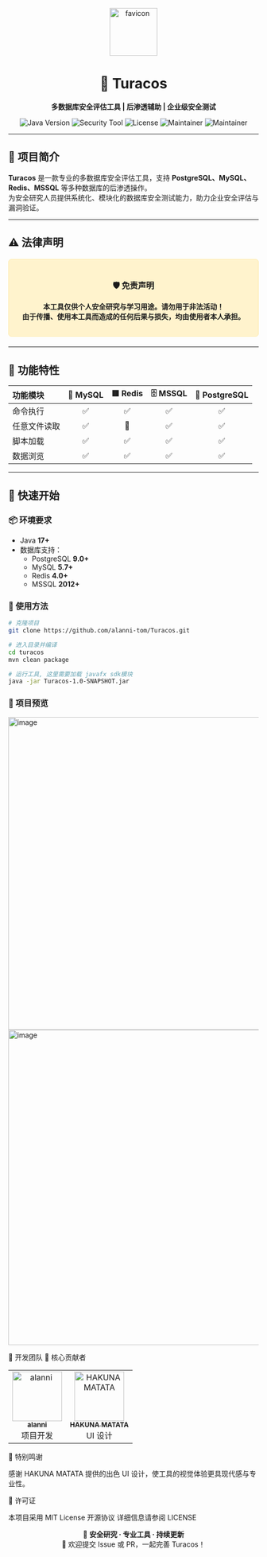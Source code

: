 <p align="center">
  <img width="96" height="96" alt="favicon" src="https://github.com/user-attachments/assets/1afd412f-75d8-4337-8ecf-afbf485d47fc" />
</p>

<h1 align="center">🦜 Turacos</h1>

<p align="center">
  <b>多数据库安全评估工具 | 后渗透辅助 | 企业级安全测试</b>
</p>

<p align="center">
  <img src="https://img.shields.io/badge/Java-17+-orange?logo=java&logoColor=white" alt="Java Version">
  <img src="https://img.shields.io/badge/Security-Tool-critical?logo=shield-check" alt="Security Tool">
  <img src="https://img.shields.io/badge/license-MIT-blue" alt="License">
  <img src="https://img.shields.io/badge/maintainer-alanni-green" alt="Maintainer">
  <img src="https://img.shields.io/badge/maintainer-HAKUNA%20MATATA-green" alt="Maintainer">
</p>

---

## 📖 项目简介

**Turacos** 是一款专业的多数据库安全评估工具，支持 **PostgreSQL、MySQL、Redis、MSSQL** 等多种数据库的后渗透操作。  
为安全研究人员提供系统化、模块化的数据库安全测试能力，助力企业安全评估与漏洞验证。

---

## ⚠️ 法律声明

<div align="center" style="background-color:#fff3cd; border:1px solid #ffeaa7; border-radius:6px; padding:16px; margin:20px 0;">
<h3>🛡️ 免责声明</h3>
<p><strong>本工具仅供个人安全研究与学习用途。请勿用于非法活动！<br>由于传播、使用本工具而造成的任何后果与损失，均由使用者本人承担。</strong></p>
</div>

---

## 🎯 功能特性

| **功能模块** | **🐬 MySQL** | **🟥 Redis** | **🗄️ MSSQL** | **🐘 PostgreSQL** |
|:-------------|:-----------:|:------------:|:-------------:|:----------------:|
| 命令执行 | ✅ | ✅ | ✅ | ✅ |
| 任意文件读取 | ✅ | 🚫 | ✅ | ✅ |
| 脚本加载 | ✅ | ✅ | ✅ | ✅ |
| 数据浏览 | ✅ | ✅ | ✅ | ✅ |

---

## 🚀 快速开始

### 📦 环境要求
- Java **17+**
- 数据库支持：
  - PostgreSQL **9.0+**
  - MySQL **5.7+**
  - Redis **4.0+**
  - MSSQL **2012+**

### 🧩 使用方法
```bash
# 克隆项目
git clone https://github.com/alanni-tom/Turacos.git

# 进入目录并编译
cd turacos
mvn clean package

# 运行工具, 这里需要加载 javafx sdk模块
java -jar Turacos-1.0-SNAPSHOT.jar
```

### 🚀 项目预览

<img width="899" height="629" alt="image" src="https://github.com/user-attachments/assets/f12deb0f-d31f-413b-9bd6-b120fa6ffa8e" />

<img width="903" height="634" alt="image" src="https://github.com/user-attachments/assets/bab4434c-5908-40ae-8af9-780675cc95cd" />



👥 开发团队
🏅 核心贡献者

<table> <tr> <td align="center"> <a href="https://github.com/alanni-tom"> <img src="https://avatars.githubusercontent.com/alanni-tom" width="100px;" alt="alanni"/> <br/><sub><b>alanni</b></sub> </a><br/> <span>项目开发</span> </td> <td align="center"> <a href="https://github.com/A-HakunaMatata"> <img src="https://avatars.githubusercontent.com/A-HakunaMatata" width="100px;" alt="HAKUNA MATATA"/> <br/><sub><b>HAKUNA MATATA</b></sub> </a><br/> <span>UI 设计</span> </td> </tr> </table>

🙏 特别鸣谢

感谢 HAKUNA MATATA 提供的出色 UI 设计，使工具的视觉体验更具现代感与专业性。

📄 许可证

本项目采用 MIT License 开源协议
详细信息请参阅 LICENSE

<p align="center"> 🔐 <b>安全研究 · 专业工具 · 持续更新</b> <br/> 💬 欢迎提交 Issue 或 PR，一起完善 Turacos！ </p>
